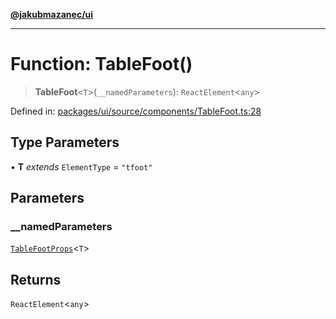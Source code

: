 [**@jakubmazanec/ui**](../README.md)

---

# Function: TableFoot()

> **TableFoot**\<`T`\>(`__namedParameters`): `ReactElement`\<`any`\>

Defined in:
[packages/ui/source/components/TableFoot.ts:28](https://github.com/jakubmazanec/tools/blob/b189bd808f93a39eacbf7e401a82a754c5ce3b63/packages/ui/source/components/TableFoot.ts#L28)

## Type Parameters

• **T** _extends_ `ElementType` = `"tfoot"`

## Parameters

### \_\_namedParameters

[`TableFootProps`](../type-aliases/TableFootProps.md)\<`T`\>

## Returns

`ReactElement`\<`any`\>
